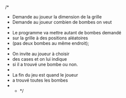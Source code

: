 



/*
*  Demande au joueur la dimension de la grille
*  Demande au joueur combien de bombes on veut
*
* Le programme va mettre autant de bombes demandé 
* sur la grille à des positions aléatoires 
* (pas deux bombes au même endroit);
*
* On invite au joueur à choisir 
* des cases et on lui indique 
* si il a trouvé une bombe ou non.
*
* La fin du jeu est quand le joueur
* a trouvé toutes les bombes
* * */